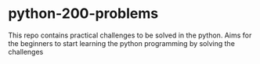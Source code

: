 # python-200-problems

This repo contains practical challenges to be solved in the python.
Aims for the beginners to start learning the python programming by solving the challenges
